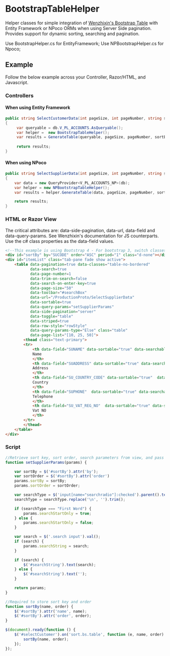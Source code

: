 # BootstrapTableHelper
Helper classes for simple integration of [Wenzhixin's Bootstrap Table](http://bootstrap-table.wenzhixin.net.cn/) with Entity Framework or NPoco ORMs when using Server Side pagination. Provides support for dynamic sorting, searching and pagination. 

Use BootstrapHelper.cs for EntityFramework;
Use NPBootstrapHelper.cs for Npoco; 

## Example
Follow the below example across your Controller, Razor/HTML, and Javascript. 
### Controllers
#### When using Entity Framework
```c#
public string SelectCustomerData(int pageSize, int pageNumber, string sortOrder, string sortBy, string type, string searchString = "", bool searchStartOnly = false)
{ 
     var queryable = db.V_PL_ACCOUNTS.AsQueryable(); 
     var helper =  new BootstrapTableHelper();
     var results = GenerateTable(queryable, pageSize, pageNumber, sortBy, sortOrder, searchString, searchStartOnly); //So ease. Much wow. 
     
     return results;
}
```
#### When using NPoco
```c#
public string SelectSupplierData(int pageSize, int pageNumber, string sortOrder, string sortBy, string searchString = "", bool 	searchStartOnly = false)
{
    var data = new QueryProvider<V_PL_ACCOUNTS_NP>(db);
    var helper = new NPBootstrapTableHelper();
    var results = helper.GenerateTable(data, pageSize, pageNumber, sortBy, sortOrder, searchString, searchStartOnly, false); //So ease. Much wow.

    return results;
}
```
### HTML or Razor View
The critical attributes are: data-side-pagination, data-url, data-field and data-query-params. See Wenzhixin's documentation for JS counterparts.
Use the c# class properties as the data-field values.
```html
<!--This example is using Bootstrap 4 - For bootstrap 3, switch classes 'd-none' with 'hidden' and 'show' with 'in'  -->
<div id="sortBy" by="SUCODE" order="ASC" period="1" class="d-none"></div>
<div id="itemList" class="tab-pane fade show active">
	<table data-pagination=true data-classes="table-no-bordered"
	       data-search=true
	       data-page-number=1
	       data-trim-on-search=false
	       data-search-on-enter-key=true
	       data-page-size="50"
	       data-toolbar="#searchBox"
	       data-url="/ProductionProto/SelectSupplierData"
	       data-sortable=true
	       data-query-params="setSupplierParams"
	       data-side-pagination="server"
	       data-toggle="table"
	       data-striped=true
	       data-row-style="rowStyle"
	       data-query-params-type="Else" class="table"
	       data-page-list="[10, 25, 50]">
	    <thead class="text-primary">
		<tr>
		    <th data-field="SUNAME" data-sortable="true" data-searchable="true">
			Name
		    </th>
		    <th data-field="SUADDRESS" data-sortable="true" data-searchable="true">
			Address
		    </th>
		    <th data-field="SU_COUNTRY_CODE" data-sortable="true"  data-searchable="true">
			Country
		    </th>
		    <th data-field="SUPHONE"  data-sortable="true" data-searchable="true">
			Telephone
		    </th>
		    <th data-field="SU_VAT_REG_NO"  data-sortable="true" data-searchable="true">
			Vat NO
		    </th>
		</tr>
	    </thead>
	</table>
</div>
```

### Script
```js
//Retrieve sort key, sort order, search parameters from view, and pass along with default params.
function setSupplierParams(params) {

    var sortBy = $('#sortBy').attr('by');
    var sortOrder = $('#sortBy').attr('order')
    params.sortBy = sortBy;
    params.sortOrder = sortOrder;

    var searchType = $('input[name="searchradio"]:checked').parent().text();
    searchType = searchType.replace('\n', '').trim();

    if (searchType === "First Word") {
        params.searchStartOnly = true;
    } else {
        params.searchStartOnly = false;
    }

    var search = $('.search input').val();
    if (search) {
        params.searchString = search;
    }

    if (search) {
        $('#searchString').text(search);
    } else {
        $('#searchString').text('');
    }

    return params;
}

//Required to store sort key and order
function sortBy(name, order) {
    $('#sortBy').attr('name', name);
    $('#sortBy').attr('order', order);
}

$(document).ready(function () {
    $('#selectCustomer').on('sort.bs.table', function (e, name, order) {
        sortBy(name, order);
    });
});
```
